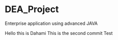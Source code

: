 # DEA_Project
Enterprise application using advanced JAVA


Hello this is Dahami
This is the second commit 
Test